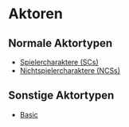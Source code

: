 # Aktoren

## Normale Aktortypen

- [Spielercharaktere (SCs)](Help/Actors/Character)
- [Nichtspielercharaktere (NCSs)](Help/Actors/NPC)

## Sonstige Aktortypen

- [Basic](Help/Actors/Basic)
